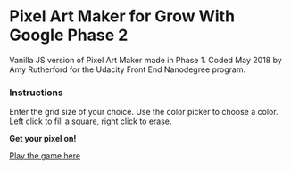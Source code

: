 # Pixel Art Maker for Grow With Google Phase 2

Vanilla JS version of Pixel Art Maker made in Phase 1.
Coded May 2018 by Amy Rutherford for the Udacity Front End Nanodegree program.

### Instructions
Enter the grid size of your choice.
Use the color picker to choose a color. Left click to fill a square, right click to erase.

**Get your pixel on!**

[Play the game here](https://amyruth.github.io/Pixel-Art-Maker/)
